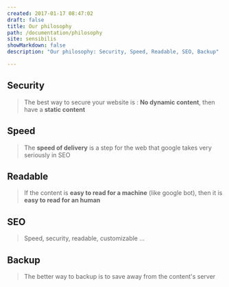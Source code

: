 ```yaml
---
created: 2017-01-17 08:47:02
draft: false
title: Our philosophy
path: /documentation/philosophy
site: sensibilis
showMarkdown: false
description: "Our philosophy: Security, Speed, Readable, SEO, Backup"

---
```


## Security

> The best way to secure your website is : **No dynamic content**, then have a **static content**


## Speed

> The **speed of delivery** is a step for the web that google takes very seriously in SEO

## Readable

> If the content is **easy to read for a machine** (like google bot), then it is **easy to read for an human**

## SEO

> Speed, security, readable, customizable ... 


## Backup

> The better way to backup is to save away from the content's server